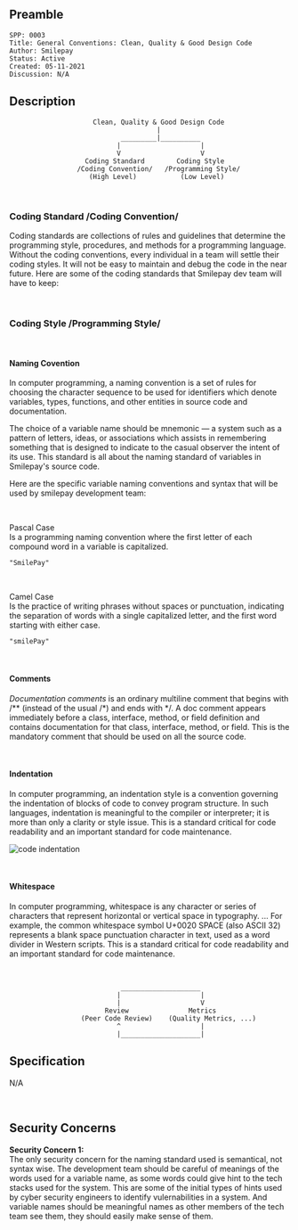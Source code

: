 ## Preamble

```
SPP: 0003
Title: General Conventions: Clean, Quality & Good Design Code
Author: Smilepay
Status: Active
Created: 05-11-2021
Discussion: N/A
```

## Description


```
                     Clean, Quality & Good Design Code
                                     |                       
                            _________|__________                     
                           |                    |
                           V                    V
                   Coding Standard        Coding Style 
                 /Coding Convention/   /Programming Style/
                    (High Level)           (Low Level) 
```


<br />


### Coding Standard /Coding Convention/
Coding standards are collections of rules and guidelines that determine the programming style, procedures, and methods for a programming language. Without the coding conventions, every individual in a team will settle their coding styles. It will not be easy to maintain and debug the code in the near future. Here are some of the coding standards that Smilepay dev team will have to keep:

<br />

### Coding Style /Programming Style/


<br />

#### Naming Covention
In computer programming, a naming convention is a set of rules for choosing the character sequence to be used for identifiers which denote variables, types, functions, and other entities in source code and documentation.

The choice of a variable name should be mnemonic — a system such as a pattern of letters, ideas, or associations which assists in remembering something that is designed to indicate to the casual observer the intent of its use. This standard is all about the naming standard of variables in Smilepay's source code.

Here are the specific variable naming conventions and syntax that will be used by smilepay development team:

<br />

Pascal Case <br />
Is a programming naming convention where the first letter of each compound word in a variable is capitalized.
```
"SmilePay"
```

<br />

Camel Case <br />
Is the practice of writing phrases without spaces or punctuation, indicating the separation of words with a single capitalized letter, and the first word starting with either case.
```
"smilePay"
```

<br />

#### Comments
*Documentation comments* is an ordinary multiline comment that begins with /** (instead of the usual /*) and ends with */. A doc comment appears immediately before a class, interface, method, or field definition and contains documentation for that class, interface, method, or field. This is the mandatory comment that should be used on all the source code.

<br />

#### Indentation
In computer programming, an indentation style is a convention governing the indentation of blocks of code to convey program structure. In such languages, indentation is meaningful to the compiler or interpreter; it is more than only a clarity or style issue. This is a standard critical for code readability and an important standard for code maintenance.

![code indentation](https://user-images.githubusercontent.com/57795945/143411258-f1cf8902-3711-4894-99dd-607a8e68e822.jpg)

<br />

#### Whitespace
In computer programming, whitespace is any character or series of characters that represent horizontal or vertical space in typography. ... For example, the common whitespace symbol U+0020 SPACE (also ASCII 32) represents a blank space punctuation character in text, used as a word divider in Western scripts. This is a standard critical for code readability and an important standard for code maintenance.

<br />

```
                            ____________________                     
                           |                    |
                           |                    V
	                    Review               Metrics  
	              (Peer Code Review)    (Quality Metrics, ...)         
                           ^                    |  
                           |____________________|
```



## Specification
N/A

<br />

## Security Concerns
**Security Concern 1:** <br />
The only security concern for the naming standard used is semantical, not syntax wise. The development team should be careful of meanings of the words used for a variable name, as some words could give hint to the tech stacks used for the system. This are some of the initial types of hints used by cyber security engineers to identify vulernabilities in a system. And variable names should be meaningful names as other members of the tech team see them, they should easily make sense of them.

